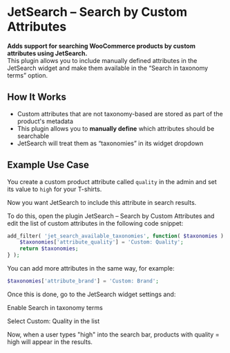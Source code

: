 # JetSearch – Search by Custom Attributes

**Adds support for searching WooCommerce products by custom attributes using JetSearch.**  
This plugin allows you to include manually defined attributes in the JetSearch widget and make them available in the “Search in taxonomy terms” option.

## How It Works

- Custom attributes that are not taxonomy-based are stored as part of the product's metadata
- This plugin allows you to **manually define** which attributes should be searchable
- JetSearch will treat them as “taxonomies” in its widget dropdown

## Example Use Case

You create a custom product attribute called `quality` in the admin and set its value to `high` for your T-shirts.

Now you want JetSearch to include this attribute in search results.

To do this, open the plugin JetSearch – Search by Custom Attributes and edit the list of custom attributes in the following code snippet:

```php
add_filter( 'jet_search_available_taxonomies', function( $taxonomies ) {
    $taxonomies['attribute_quality'] = 'Custom: Quality';
    return $taxonomies;
} );
```
You can add more attributes in the same way, for example:

```php
$taxonomies['attribute_brand'] = 'Custom: Brand';
```

Once this is done, go to the JetSearch widget settings and:

Enable Search in taxonomy terms

Select Custom: Quality in the list

Now, when a user types "high" into the search bar, products with quality = high will appear in the results.
